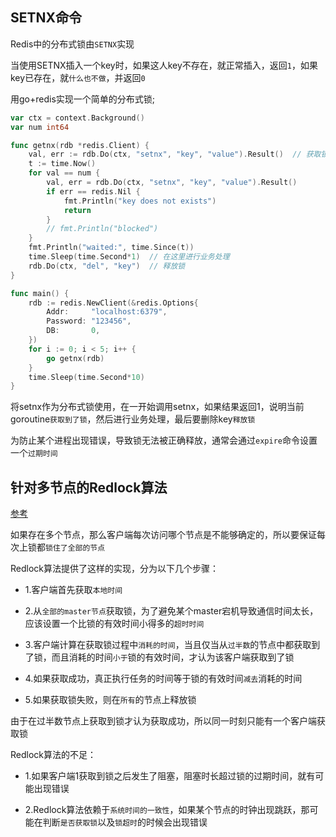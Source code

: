 ## SETNX命令

Redis中的分布式锁由`SETNX`实现

当使用SETNX插入一个key时，如果这人key不存在，就正常插入，返回`1`，如果key已存在，就`什么也不做`，并返回`0`

用go+redis实现一个简单的分布式锁;

```go
var ctx = context.Background()
var num int64

func getnx(rdb *redis.Client) {
	val, err := rdb.Do(ctx, "setnx", "key", "value").Result()  // 获取锁
	t := time.Now()
	for val == num {
		val, err = rdb.Do(ctx, "setnx", "key", "value").Result()
		if err == redis.Nil {
			fmt.Println("key does not exists")
			return
		}
		// fmt.Println("blocked")
	}
	fmt.Println("waited:", time.Since(t))
	time.Sleep(time.Second*1)  // 在这里进行业务处理
	rdb.Do(ctx, "del", "key")  // 释放锁
}

func main() {
	rdb := redis.NewClient(&redis.Options{
		Addr:     "localhost:6379",
		Password: "123456",
		DB:       0,
	})
	for i := 0; i < 5; i++ {
		go getnx(rdb)
	}
	time.Sleep(time.Second*10)
}
```

将setnx作为分布式锁使用，在一开始调用setnx，如果结果返回1，说明当前goroutine`获取到了锁`，然后进行业务处理，最后要删除key`释放锁`

为防止某个进程出现错误，导致锁无法被正确释放，通常会通过`expire`命令设置一个`过期时间`

## 针对多节点的Redlock算法

[参考](https://juejin.cn/post/6844904039218429960)

如果存在多个节点，那么客户端每次访问哪个节点是不能够确定的，所以要保证每次上锁都`锁住了全部的节点`

Redlock算法提供了这样的实现，分为以下几个步骤：

- 1.客户端首先获取`本地时间`

- 2.从`全部的master节点`获取锁，为了避免某个master宕机导致通信时间太长，应该设置一个比锁的有效时间小得多的`超时时间`

- 3.客户端计算在获取锁过程中`消耗的时间`，当且仅当从`过半数`的节点中都获取到了锁，而且消耗的时间`小于`锁的有效时间，才认为该客户端获取到了锁

- 4.如果获取成功，真正执行任务的时间等于锁的有效时间`减去`消耗的时间

- 5.如果获取锁失败，则在`所有`的节点上释放锁

由于在过半数节点上获取到锁才认为获取成功，所以同一时刻只能有一个客户端获取锁

Redlock算法的不足：

- 1.如果客户端1获取到锁之后发生了阻塞，阻塞时长超过锁的过期时间，就有可能出现错误

- 2.Redlock算法依赖于`系统时间的一致性`，如果某个节点的时钟出现跳跃，那可能在判断`是否获取锁`以及`锁超时`的时候会出现错误
